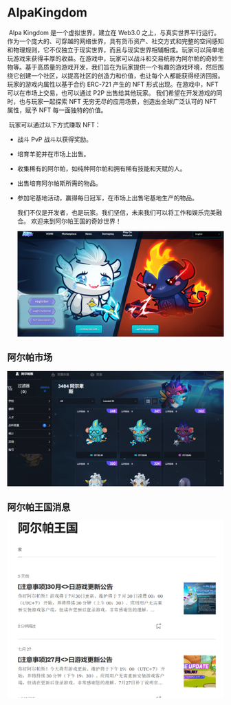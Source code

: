 # AlpaKingdom

​        Alpa Kingdom 是一个虚拟世界，建立在 Web3.0 之上，与真实世界平行运行。作为一个庞大的、可穿越的网络世界，具有货币资产、社交方式和完整的空间感知和物理规则，它不仅独立于现实世界，而且与现实世界相辅相成。玩家可以简单地玩游戏来获得丰厚的收益。在游戏中，玩家可以战斗和交易统称为阿尔帕的奇妙生物等。
​        基于高质量的游戏开发，我们旨在为玩家提供一个有趣的游戏环境，然后围绕它创建一个社区，以提高社区的创造力和价值，也让每个人都能获得经济回报。
​        玩家的游戏内属性以基于合约 ERC-721 产生的 NFT 形式出现。在游戏中，NFT 可以在市场上交易，也可以通过 P2P 出售给其他玩家。
​        我们希望在开发游戏的同时，也与玩家一起探索 NFT 无穷无尽的应用场景，创造出全球广泛认可的 NFT 属性，赋予 NFT 每一面独特的价值。

​        玩家可以通过以下方式赚取 NFT：

- 战斗 PvP 战斗以获得奖励。

-  培育羊驼并在市场上出售。

- 收集稀有的阿尔帕，如纯种阿尔帕和拥有稀有技能和天赋的人。

- 出售培育阿尔帕斯所需的物品。

- 参加宅基地活动，赢得每日冠军，在市场上出售宅基地生产的物品。

  我们不仅是开发者，也是玩家。我们坚信，未来我们可以将工作和娱乐完美融合。
  欢迎来到阿尔帕王国的奇妙世界！

  ![image-20220804104848991](image-20220804104848991.png)

## 阿尔帕市场

![image-20220804105057289](image-20220804105057289.png)

## 阿尔帕王国消息

![image-20220804105325740](image-20220804105325740.png)
